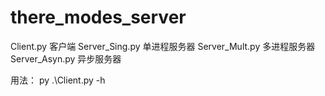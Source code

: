 # there_modes_server
Client.py 客户端
Server_Sing.py 单进程服务器
Server_Mult.py 多进程服务器
Server_Asyn.py 异步服务器

用法：
py .\Client.py -h
